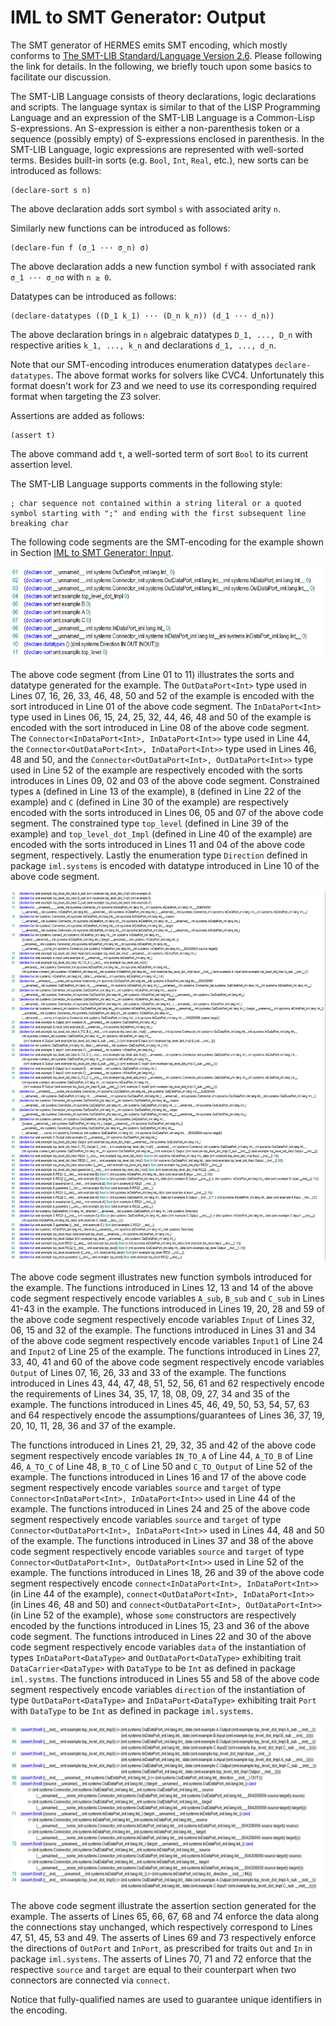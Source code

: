 # IML to SMT Generator: Output
The SMT generator of HERMES emits SMT encoding, which mostly conforms to [The SMT-LIB Standard/Language Version 2.6](http://smtlib.cs.uiowa.edu/papers/smt-lib-reference-v2.6-r2017-07-18.pdf). 
Please following the link for details. In the following, we briefly touch upon some basics to facilitate our discussion. 

The SMT-LIB Language consists of theory declarations, logic declarations and scripts. 
The language syntax is similar to that of the LISP Programming Language and an expression of the SMT-LIB Language is a Common-Lisp S-expressions. 
An S-expression is either a non-parenthesis token or a sequence (possibly empty) of S-expressions enclosed in parenthesis. In the SMT-LIB Language, logic expressions are represented with well-sorted terms. 
Besides built-in sorts (e.g. `Bool`, `Int`, `Real`, etc.), new sorts can be introduced as follows:

    (declare-sort s n)
    
The above declaration adds sort symbol `s` with associated arity `n`.

Similarly new functions can be introduced as follows:

    (declare-fun f (σ_1 ··· σ_n) σ)
    
The above declaration adds a new function symbol `f` with associated rank `σ_1 ··· σ_nσ` with `n ≥ 0`. 

Datatypes can be introduced as follows:

    (declare-datatypes ((D_1 k_1) ··· (D_n k_n)) (d_1 ··· d_n))
    
The above declaration brings in `n` algebraic datatypes `D_1, ..., D_n` with respective arities `k_1, ..., k_n` and declarations `d_1, ..., d_n`. 

Note that our SMT-encoding introduces enumeration datatypes `declare-datatypes`. The above format works for solvers like CVC4. 
Unfortunately this format doesn't work for Z3 and we need to use its corresponding required format when targeting the Z3 solver. 

Assertions are added as follows:

    (assert t)

The above command add `t`, a well-sorted term of sort `Bool` to its current assertion level. 

The SMT-LIB Language supports comments in the following style: 

    ; char sequence not contained within a string literal or a quoted symbol starting with ";" and ending with the first subsequent line breaking char

The following code segments are the SMT-encoding for the example shown in Section [IML to SMT Generator: Input](./.gen_smt_input.md.html). 

![example smtEncodingSort](../fig/smtEncodingSort.png)

The above code segment (from Line 01 to 11) illustrates the sorts and datatype generated for the example. 
The `OutDataPort<Int>` type used in Lines 07, 16, 26, 33, 46, 48, 50 and 52 of the example is encoded with the sort introduced in Line 01 of the above code segment. 
The `InDataPort<Int>` type used in Lines 06, 15, 24, 25, 32, 44, 46, 48 and 50 of the example is encoded with the sort introduced in Line 08 of the above code segment. 
The `Connector<InDataPort<Int>, InDataPort<Int>>` type used in Line 44, the `Connector<OutDataPort<Int>, InDataPort<Int>>` type used in Lines 46, 48 and 50, 
and the `Connector<OutDataPort<Int>, OutDataPort<Int>>` type used in Line 52 of the example are respectively encoded with the sorts introduces in Lines 09, 02 and 03 of the above code segment. 
Constrained types `A` (defined in Line 13 of the example), `B` (defined in Line 22 of the example) and `C` (defined in Line 30 of the example) are respectively encoded with the sorts introduced in Lines 06, 05 and 07 of the above code segment. 
The constrained type `top_level` (defined in Line 39 of the example) and `top_level_dot_Impl` (defined in Line 40 of the example) are encoded with the sorts introduced in Lines 11 and 04 of the above code segment, respectively. 
Lastly the enumeration type `Direction` defined in package `iml.systems` is encoded with datatype introduced in Line 10 of the above code segment. 


![example smtEncodingFinction2](../fig/smtEncodingFunction.png)

The above code segment illustrates new function symbols introduced for the example. 
The functions introduced in Lines 12, 13 and 14 of the above code segment respectively encode variables `A_sub`, `B_sub` and `C_sub` in Lines 41-43 in the example.
The functions introduced in Lines 19, 20, 28 and 59 of the above code segment respectively encode variables `Input` of Lines 32, 06, 15 and 32 of the example. 
The functions introduced in Lines 31 and 34 of the above code segment respectively encode variables `Input1` of Line 24 and `Input2` of Line 25 of the example. 
The functions introduced in Lines 27, 33, 40, 41 and 60 of the above code segment respectively encode variables `Output` of Lines 07, 16, 26, 33 and 33 of the example. 
The functions introduced in Lines 43, 44, 47, 48, 51, 52, 56, 61 and 62 respectively encode the requirements of Lines 34, 35, 17, 18, 08, 09, 27, 34 and 35 of the example.
The functions introduced in Lines 45, 46, 49, 50, 53, 54, 57, 63 and 64 respectively encode the assumptions/guarantees of Lines 36, 37, 19, 20, 10, 11, 28, 36 and 37 of the example. 

The functions introduced in Lines 21, 29, 32, 35 and 42 of the above code segment respectively encode variables `IN_TO_A` of Line 44, `A_TO_B` of Line 46, `A_TO_C` of Line 48, `B_TO_C` of Line 50 and `C_TO_Output` of Line 52 of the example. 
The functions introduced in Lines 16 and 17 of the above code segment respectively encode variables `source` and `target` of type `Connector<InDataPort<Int>, InDataPort<Int>>` used in Line 44 of the example.
The functions introduced in Lines 24 and 25 of the above code segment respectively encode variables `source` and `target` of type `Connector<OutDataPort<Int>, InDataPort<Int>>` used in Lines 44, 48 and 50 of the example.
The functions introduced in Lines 37 and 38 of the above code segment respectively encode variables `source` and `target` of type `Connector<OutDataPort<Int>, OutDataPort<Int>>` used in Line 52 of the example.
The functions introduced in Lines 18, 26 and 39 of the above code segment respectively encode `connect<InDataPort<Int>, InDataPort<Int>>` (in Line 44 of the example), `connect<OutDataPort<Int>, InDataPort<Int>>` (in Lines 46, 48 and 50) and `connect<OutDataPort<Int>, OutDataPort<Int>>` (in Line 52 of the example), whose `some` constructors are respectively encoded by the functions introduced in Lines 15, 23 and 36 of the above code segment.
The functions introduced in Lines 22 and 30 of the above code segment respectively encode variables `data` of the instantiation of types `InDataPort<DataType>` and `OutDataPort<DataType>` exhibiting trait `DataCarrier<DataType>` with `DataType` to be `Int` as defined in package `iml.systms`. 
The functions introduced in Lines 55 and 58 of the above code segment respectively encode variables `direction` of the instantiation of type `OutDataPort<DataType>` and `InDataPort<DataType>` exhibiting trait `Port` with `DataType` to be `Int` as defined in package `iml.systems`. 

![example smtEncodingAssert](../fig/smtEncodingAssert.png)

The above code segment illustrate the assertion section generated for the example. 
The asserts of Lines 65, 66, 67, 68 and 74 enforce the data along the connections stay unchanged, which respectively correspond to Lines 47, 51, 45, 53 and 49. 
The asserts of Lines 69 and 73 respectively enforce the directions of `OutPort` and `InPort`, as prescribed for traits `Out` and `In` in package `iml.systems`. 
The asserts of Lines 70, 71 and 72 enforce that the respective `source` and `target` are equal to their counterpart when two connectors are connected via `connect`.  

Notice that fully-qualified names are used to guarantee unique identifiers in the encoding. 
